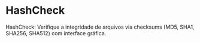 # HashCheck
HashCheck: Verifique a integridade de arquivos via checksums (MD5, SHA1, SHA256, SHA512) com interface gráfica.
